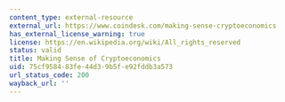 ```yaml
---
content_type: external-resource
external_url: https://www.coindesk.com/making-sense-cryptoeconomics
has_external_license_warning: true
license: https://en.wikipedia.org/wiki/All_rights_reserved
status: valid
title: Making Sense of Cryptoeconomics
uid: 75cf9584-83fe-44d3-9b5f-e92fddb3a573
url_status_code: 200
wayback_url: ''
---
```

